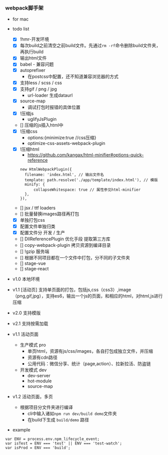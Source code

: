 ### webpack脚手架

* for mac
* todo list
  * [x] !hmr-开发环境
  * [x] 每次build之前清空之前build文件。先通过`rm -rf`命令删除build文件夹，再执行build
  * [x] 输出html文件
  * [x] babel - 兼容问题
  * [x] autoprefixer
    * 在postcss中配置，还不知道兼容浏览器的方式
  * [x] 支持less / scss / css
  * [x] 支持gif / png / jpg
    * url-loader 生成dataurl
  * [x] source-map
    * 调试打包时报错的具体位置
  * [x] !压缩js
    * uglifyJsPlugin
  * [] 压缩的js插入html中
  * [x] !压缩css
    * options:{minimize:true //css压缩}
    * optimize-css-assets-webpack-plugin
  * [x] !压缩html
    * https://github.com/kangax/html-minifier#options-quick-reference
    ```
    new HtmlWebpackPlugin({
      filename: 'index.html', // 输出文件名
      template: path.resolve('./app/template/index.html'), // 模版
      minify: {
          collapseWhitespace: true // 属性参见html-minifier
      },
    }),
    ```
  * [] jsx / ttf loaders
  * [] 批量替换images路径再打包
  * [x] 单独打包css
  * [x] 配置文件单独归类
  * [x] 配置文件分 开发 / 生产
  * [] DllReferencePlugin 优化手段 提取第三方库
  * [] copy-webpack-plugin 拷贝资源到编译目录
  * [] !gzip 服务端
  * [] 根据不同项目都在一个文件中打包，分不同的子文件夹
  * [] stage-vue
  * [] stage-react

* v1.0 本地环境
* v1.1 [活动页] 支持单页面的打包，包括js,css（css3）,image（png,gif,jpg），支持es6，输出一个js的页面，和相应的html，对html,js进行压缩
* v2.0 支持模版
* v2.1 支持按需加载

* v1.1 活动页面
  * 生产模式 pro
    * 单页html，资源有js/css/images，各自打包成独立文件，并压缩
    * 资源有cdn路径
    * 公用代码：微信分享、统计（page,action）、拉新拉活、防盗链
  * 开发模式 dev
    * dev-server
    * hot-module
    * source-map
* v1.2 活动页面，多页
  * 根据项目分文件夹进行编译
    * cli中输入诸如`npm run dev/build demo`文件夹
    * 在build下生成 `build/demo` 路径

* example
```
var ENV = process.env.npm_lifecycle_event;
var isTest = ENV === 'test' || ENV === 'test-watch';
var isProd = ENV === 'build';
```
